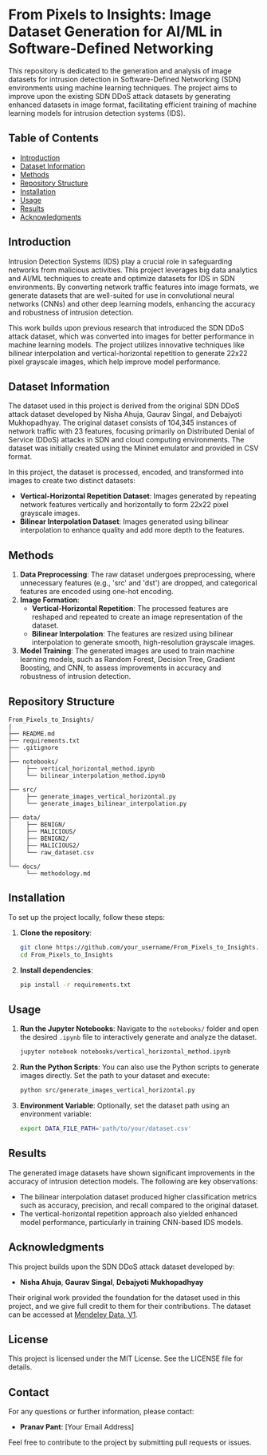 # From Pixels to Insights: Image Dataset Generation for AI/ML in Software-Defined Networking

This repository is dedicated to the generation and analysis of image datasets for intrusion detection in Software-Defined Networking (SDN) environments using machine learning techniques. The project aims to improve upon the existing SDN DDoS attack datasets by generating enhanced datasets in image format, facilitating efficient training of machine learning models for intrusion detection systems (IDS).

## Table of Contents
- [Introduction](#introduction)
- [Dataset Information](#dataset-information)
- [Methods](#methods)
- [Repository Structure](#repository-structure)
- [Installation](#installation)
- [Usage](#usage)
- [Results](#results)
- [Acknowledgments](#acknowledgments)

## Introduction
Intrusion Detection Systems (IDS) play a crucial role in safeguarding networks from malicious activities. This project leverages big data analytics and AI/ML techniques to create and optimize datasets for IDS in SDN environments. By converting network traffic features into image formats, we generate datasets that are well-suited for use in convolutional neural networks (CNNs) and other deep learning models, enhancing the accuracy and robustness of intrusion detection.

This work builds upon previous research that introduced the SDN DDoS attack dataset, which was converted into images for better performance in machine learning models. The project utilizes innovative techniques like bilinear interpolation and vertical-horizontal repetition to generate 22x22 pixel grayscale images, which help improve model performance.

## Dataset Information
The dataset used in this project is derived from the original SDN DDoS attack dataset developed by Nisha Ahuja, Gaurav Singal, and Debajyoti Mukhopadhyay. The original dataset consists of 104,345 instances of network traffic with 23 features, focusing primarily on Distributed Denial of Service (DDoS) attacks in SDN and cloud computing environments. The dataset was initially created using the Mininet emulator and provided in CSV format.

In this project, the dataset is processed, encoded, and transformed into images to create two distinct datasets:
- **Vertical-Horizontal Repetition Dataset**: Images generated by repeating network features vertically and horizontally to form 22x22 pixel grayscale images.
- **Bilinear Interpolation Dataset**: Images generated using bilinear interpolation to enhance quality and add more depth to the features.

## Methods
1. **Data Preprocessing**: The raw dataset undergoes preprocessing, where unnecessary features (e.g., 'src' and 'dst') are dropped, and categorical features are encoded using one-hot encoding.
2. **Image Formation**:
   - **Vertical-Horizontal Repetition**: The processed features are reshaped and repeated to create an image representation of the dataset.
   - **Bilinear Interpolation**: The features are resized using bilinear interpolation to generate smooth, high-resolution grayscale images.
3. **Model Training**: The generated images are used to train machine learning models, such as Random Forest, Decision Tree, Gradient Boosting, and CNN, to assess improvements in accuracy and robustness of intrusion detection.

## Repository Structure
```
From_Pixels_to_Insights/
|
├── README.md
├── requirements.txt
├── .gitignore
│
├── notebooks/
│    ├── vertical_horizontal_method.ipynb
│    └── bilinear_interpolation_method.ipynb
│
├── src/
│    ├── generate_images_vertical_horizontal.py
│    └── generate_images_bilinear_interpolation.py
│
├── data/
│    ├── BENIGN/
│    ├── MALICIOUS/
│    ├── BENIGN2/
│    ├── MALICIOUS2/
│    └── raw_dataset.csv
│
└── docs/
     └── methodology.md
```

## Installation
To set up the project locally, follow these steps:

1. **Clone the repository**:
   ```sh
   git clone https://github.com/your_username/From_Pixels_to_Insights.git
   cd From_Pixels_to_Insights
   ```

2. **Install dependencies**:
   ```sh
   pip install -r requirements.txt
   ```

## Usage
1. **Run the Jupyter Notebooks**: Navigate to the `notebooks/` folder and open the desired `.ipynb` file to interactively generate and analyze the dataset.
   ```sh
   jupyter notebook notebooks/vertical_horizontal_method.ipynb
   ```

2. **Run the Python Scripts**: You can also use the Python scripts to generate images directly. Set the path to your dataset and execute:
   ```sh
   python src/generate_images_vertical_horizontal.py
   ```

3. **Environment Variable**: Optionally, set the dataset path using an environment variable:
   ```sh
   export DATA_FILE_PATH='path/to/your/dataset.csv'
   ```

## Results
The generated image datasets have shown significant improvements in the accuracy of intrusion detection models. The following are key observations:
- The bilinear interpolation dataset produced higher classification metrics such as accuracy, precision, and recall compared to the original dataset.
- The vertical-horizontal repetition approach also yielded enhanced model performance, particularly in training CNN-based IDS models.

## Acknowledgments
This project builds upon the SDN DDoS attack dataset developed by:
- **Nisha Ahuja**, **Gaurav Singal**, **Debajyoti Mukhopadhyay**

Their original work provided the foundation for the dataset used in this project, and we give full credit to them for their contributions. The dataset can be accessed at [Mendeley Data, V1](https://doi.org/10.17632/jxpfjc64kr.1).

## License
This project is licensed under the MIT License. See the LICENSE file for details.

## Contact
For any questions or further information, please contact:
- **Pranav Pant**: [Your Email Address]

Feel free to contribute to the project by submitting pull requests or issues.

